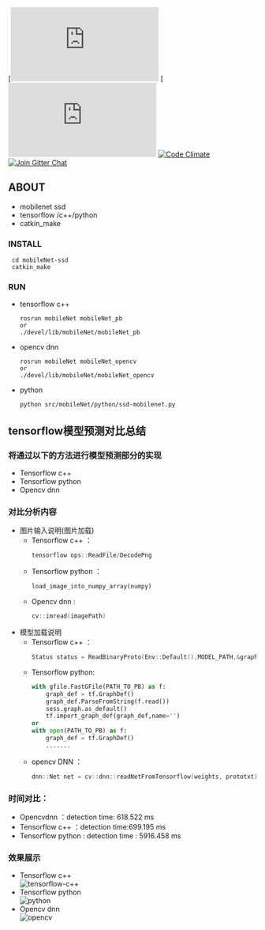 
[![Build Status](https://github.com/haosen9527/mobileNet-ssd/edit/master/README.md)
[![Dependencies](https://github.com/haosen9527/mobileNet-ssd/edit/master/README.md)
[![Code Climate](https://codeclimate.com/github/codeclimate/codeclimate/badges/gpa.svg)](https://codeclimate.com/github/madhums/node-express-mongoose-demo)
[![Join Gitter Chat](https://img.shields.io/badge/gitter-join%20chat%20%E2%86%92-brightgreen.svg?style=flat)](https://gitter.im/madhums/node-express-mongoose-demo?utm_source=badge&utm_medium=badge&utm_campaign=pr-badge&utm_content=badge)

## ABOUT
* mobilenet ssd
* tensorflow /c++/python
* catkin_make
### INSTALL
```shell
 cd mobileNet-ssd
 catkin_make
```
### RUN
* tensorflow c++
   ```shell
   rosrun mobileNet mobileNet_pb
   or
   ./devel/lib/mobileNet/mobileNet_pb
   ```
* opencv dnn
   ```shell
   rosrun mobileNet mobileNet_opencv
   or
   ./devel/lib/mobileNet/mobileNet_opencv
   ```
* python
  ```shell
  python src/mobileNet/python/ssd-mobilenet.py
  ```
## tensorflow模型预测对比总结
### 将通过以下的方法进行模型预测部分的实现
* Tensorflow c++
* Tensorflow python
* Opencv dnn
### 对比分析内容
* 图片输入说明(图片加载)
  *  Tensorflow c++ ：
     ```cpp
     tensorflow ops::ReadFile/DecodePng
     ```
  *  Tensorflow python ：
     ```python
     load_image_into_numpy_array(numpy)
     ```
  *  Opencv dnn : 
     ```cpp
     cv::imread(imagePath)
     ```
* 模型加载说明
  * Tensorflow c++ ：
    ```cpp
    Status status = ReadBinaryProto(Env::Default(),MODEL_PATH,&graph_def);
    ```
  * Tensorflow python:
    ```python
    with gfile.FastGFile(PATH_TO_PB) as f:
        graph_def = tf.GraphDef()
        graph_def.ParseFromString(f.read())
        sess.graph.as_default()
        tf.import_graph_def(graph_def,name='')
    or 
    with open(PATH_TO_PB) as f:
        graph_def = tf.GraphDef()
        .......
    ```
  * opencv DNN ：
     ```cpp 
     dnn::Net net = cv::dnn::readNetFromTensorflow(weights, prototxt);
     ```
### 时间对比：
 *  Opencvdnn ：detection time: 618.522 ms
 *  Tensorflow c++ ：detection time:699.195 ms
 *  Tensorflow python : detection time : 5916.458 ms
### 效果展示
* Tensorflow c++ <br>
 ![tensorflow-c++](https://github.com/haosen9527/mobileNet-ssd/blob/master/result-Img/tf-c%2B%2B.png)
* Tensorflow python <br>
 ![python](https://github.com/haosen9527/mobileNet-ssd/blob/master/result-Img/tf_python.png)
* Opencv dnn <br>
 ![opencv](https://github.com/haosen9527/mobileNet-ssd/blob/master/result-Img/tf-opencv.png)

